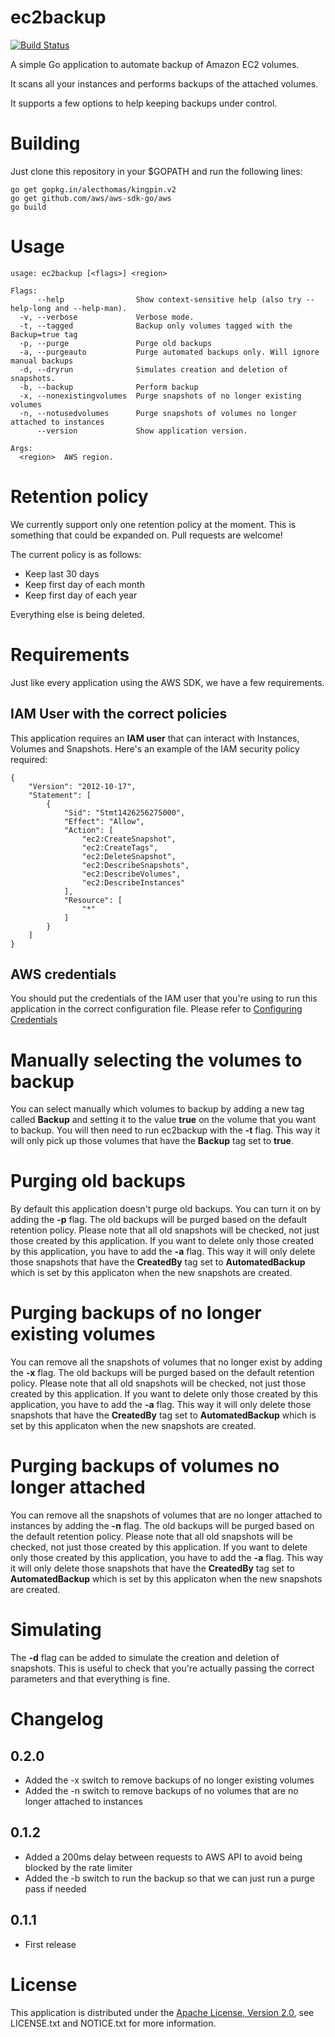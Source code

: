 # ec2backup

[![Build Status](https://img.shields.io/travis/tanis2000/ec2backup.svg)](https://travis-ci.org/tanis2000/ec2backup)

A simple Go application to automate backup of Amazon EC2 volumes.

It scans all your instances and performs backups of the attached volumes.

It supports a few options to help keeping backups under control.

# Building

Just clone this repository in your $GOPATH and run the following lines:

```
go get gopkg.in/alecthomas/kingpin.v2
go get github.com/aws/aws-sdk-go/aws
go build
```

# Usage

```
usage: ec2backup [<flags>] <region>

Flags:
      --help                Show context-sensitive help (also try --help-long and --help-man).
  -v, --verbose             Verbose mode.
  -t, --tagged              Backup only volumes tagged with the Backup=true tag
  -p, --purge               Purge old backups
  -a, --purgeauto           Purge automated backups only. Will ignore manual backups
  -d, --dryrun              Simulates creation and deletion of snapshots.
  -b, --backup              Perform backup
  -x, --nonexistingvolumes  Purge snapshots of no longer existing volumes
  -n, --notusedvolumes      Purge snapshots of volumes no longer attached to instances
      --version             Show application version.

Args:
  <region>  AWS region.
```

# Retention policy

We currently support only one retention policy at the moment. This is something that could be expanded on. Pull requests are welcome!

The current policy is as follows:

- Keep last 30 days
- Keep first day of each month
- Keep first day of each year

Everything else is being deleted.

# Requirements

Just like every application using the AWS SDK, we have a few requirements.

## IAM User with the correct policies

This application requires an **IAM user** that can interact with Instances, Volumes and Snapshots.
Here's an example of the IAM security policy required:

```
{
    "Version": "2012-10-17",
    "Statement": [
        {
            "Sid": "Stmt1426256275000",
            "Effect": "Allow",
            "Action": [
                "ec2:CreateSnapshot",
                "ec2:CreateTags",
                "ec2:DeleteSnapshot",
                "ec2:DescribeSnapshots",
                "ec2:DescribeVolumes",
                "ec2:DescribeInstances"
            ],
            "Resource": [
                "*"
            ]
        }
    ]
}
```

## AWS credentials

You should put the credentials of the IAM user that you're using to run this application in the correct configuration file.
Please refer to [Configuring Credentials](https://github.com/aws/aws-sdk-go#configuring-credentials)

# Manually selecting the volumes to backup

You can select manually which volumes to backup by adding a new tag called **Backup** and setting it to the value **true** on the volume that you want to backup.
You will then need to run ec2backup with the **-t** flag. This way it will only pick up those volumes that have the **Backup** tag set to **true**.

# Purging old backups

By default this application doesn't purge old backups.
You can turn it on by adding the **-p** flag.
The old backups will be purged based on the default retention policy.
Please note that all old snapshots will be checked, not just those created by this application.
If you want to delete only those created by this application, you have to add the **-a** flag. This way it will only delete those snapshots that have the **CreatedBy** tag set to **AutomatedBackup** which is set by this applicaton when the new snapshots are created.

# Purging backups of no longer existing volumes

You can remove all the snapshots of volumes that no longer exist by adding the **-x** flag.
The old backups will be purged based on the default retention policy.
Please note that all old snapshots will be checked, not just those created by this application.
If you want to delete only those created by this application, you have to add the **-a** flag. This way it will only delete those snapshots that have the **CreatedBy** tag set to **AutomatedBackup** which is set by this applicaton when the new snapshots are created.

# Purging backups of volumes no longer attached

You can remove all the snapshots of volumes that are no longer attached to instances by adding the **-n** flag.
The old backups will be purged based on the default retention policy.
Please note that all old snapshots will be checked, not just those created by this application.
If you want to delete only those created by this application, you have to add the **-a** flag. This way it will only delete those snapshots that have the **CreatedBy** tag set to **AutomatedBackup** which is set by this applicaton when the new snapshots are created.

# Simulating

The **-d** flag can be added to simulate the creation and deletion of snapshots. This is useful to check that you're actually passing the correct parameters and that everything is fine.

# Changelog

## 0.2.0
- Added the -x switch to remove backups of no longer existing volumes
- Added the -n switch to remove backups of no volumes that are no longer attached to instances

## 0.1.2

- Added a 200ms delay between requests to AWS API to avoid being blocked by the rate limiter
- Added the -b switch to run the backup so that we can just run a purge pass if needed

## 0.1.1

- First release

# License

This application is distributed under the
[Apache License, Version 2.0](http://www.apache.org/licenses/LICENSE-2.0),
see LICENSE.txt and NOTICE.txt for more information.
